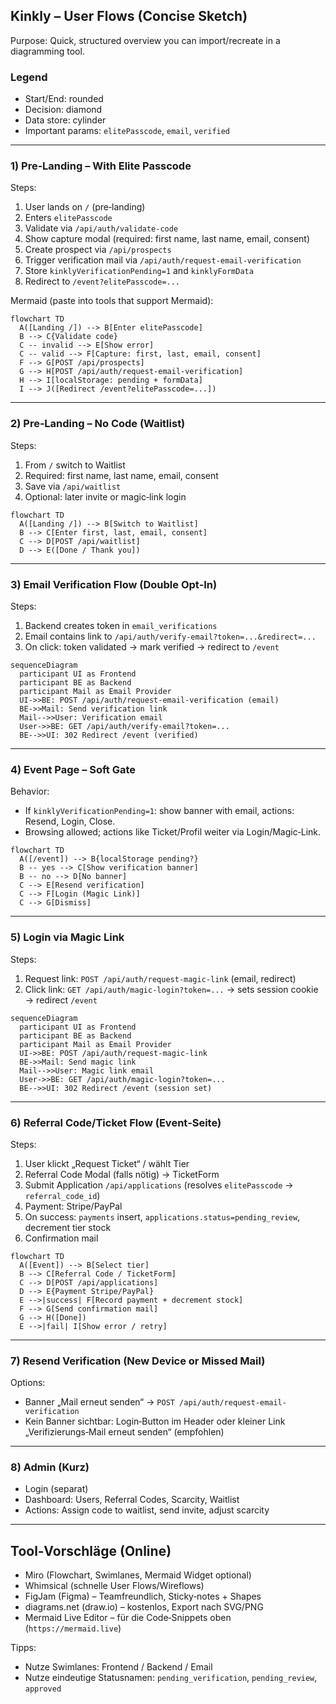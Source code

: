 ## Kinkly – User Flows (Concise Sketch)

Purpose: Quick, structured overview you can import/recreate in a diagramming tool.

### Legend
- Start/End: rounded
- Decision: diamond
- Data store: cylinder
- Important params: `elitePasscode`, `email`, `verified`

---

### 1) Pre‑Landing – With Elite Passcode
Steps:
1. User lands on `/` (pre‑landing)
2. Enters `elitePasscode`
3. Validate via `/api/auth/validate-code`
4. Show capture modal (required: first name, last name, email, consent)
5. Create prospect via `/api/prospects`
6. Trigger verification mail via `/api/auth/request-email-verification`
7. Store `kinklyVerificationPending=1` and `kinklyFormData`
8. Redirect to `/event?elitePasscode=...`

Mermaid (paste into tools that support Mermaid):
```mermaid
flowchart TD
  A([Landing /]) --> B[Enter elitePasscode]
  B --> C{Validate code}
  C -- invalid --> E[Show error]
  C -- valid --> F[Capture: first, last, email, consent]
  F --> G[POST /api/prospects]
  G --> H[POST /api/auth/request-email-verification]
  H --> I[localStorage: pending + formData]
  I --> J([Redirect /event?elitePasscode=...])
```

---

### 2) Pre‑Landing – No Code (Waitlist)
Steps:
1. From `/` switch to Waitlist
2. Required: first name, last name, email, consent
3. Save via `/api/waitlist`
4. Optional: later invite or magic‑link login

```mermaid
flowchart TD
  A([Landing /]) --> B[Switch to Waitlist]
  B --> C[Enter first, last, email, consent]
  C --> D[POST /api/waitlist]
  D --> E([Done / Thank you])
```

---

### 3) Email Verification Flow (Double Opt‑In)
Steps:
1. Backend creates token in `email_verifications`
2. Email contains link to `/api/auth/verify-email?token=...&redirect=...`
3. On click: token validated → mark verified → redirect to `/event`

```mermaid
sequenceDiagram
  participant UI as Frontend
  participant BE as Backend
  participant Mail as Email Provider
  UI->>BE: POST /api/auth/request-email-verification (email)
  BE->>Mail: Send verification link
  Mail-->>User: Verification email
  User->>BE: GET /api/auth/verify-email?token=...
  BE-->>UI: 302 Redirect /event (verified)
```

---

### 4) Event Page – Soft Gate
Behavior:
- If `kinklyVerificationPending=1`: show banner with email, actions: Resend, Login, Close.
- Browsing allowed; actions like Ticket/Profil weiter via Login/Magic‑Link.

```mermaid
flowchart TD
  A([/event]) --> B{localStorage pending?}
  B -- yes --> C[Show verification banner]
  B -- no --> D[No banner]
  C --> E[Resend verification]
  C --> F[Login (Magic Link)]
  C --> G[Dismiss]
```

---

### 5) Login via Magic Link
Steps:
1. Request link: `POST /api/auth/request-magic-link` (email, redirect)
2. Click link: `GET /api/auth/magic-login?token=...` → sets session cookie → redirect `/event`

```mermaid
sequenceDiagram
  participant UI as Frontend
  participant BE as Backend
  participant Mail as Email Provider
  UI->>BE: POST /api/auth/request-magic-link
  BE->>Mail: Send magic link
  Mail-->>User: Magic link email
  User->>BE: GET /api/auth/magic-login?token=...
  BE-->>UI: 302 Redirect /event (session set)
```

---

### 6) Referral Code/Ticket Flow (Event‑Seite)
Steps:
1. User klickt „Request Ticket“ / wählt Tier
2. Referral Code Modal (falls nötig) → TicketForm
3. Submit Application `/api/applications` (resolves `elitePasscode` → `referral_code_id`)
4. Payment: Stripe/PayPal
5. On success: `payments` insert, `applications.status=pending_review`, decrement tier stock
6. Confirmation mail

```mermaid
flowchart TD
  A([Event]) --> B[Select tier]
  B --> C[Referral Code / TicketForm]
  C --> D[POST /api/applications]
  D --> E{Payment Stripe/PayPal}
  E -->|success| F[Record payment + decrement stock]
  F --> G[Send confirmation mail]
  G --> H([Done])
  E -->|fail| I[Show error / retry]
```

---

### 7) Resend Verification (New Device or Missed Mail)
Options:
- Banner „Mail erneut senden“ → `POST /api/auth/request-email-verification`
- Kein Banner sichtbar: Login‑Button im Header oder kleiner Link „Verifizierungs‑Mail erneut senden“ (empfohlen)

---

### 8) Admin (Kurz)
- Login (separat)
- Dashboard: Users, Referral Codes, Scarcity, Waitlist
- Actions: Assign code to waitlist, send invite, adjust scarcity

---

## Tool‑Vorschläge (Online)
- Miro (Flowchart, Swimlanes, Mermaid Widget optional)
- Whimsical (schnelle User Flows/Wireflows)
- FigJam (Figma) – Teamfreundlich, Sticky‑notes + Shapes
- diagrams.net (draw.io) – kostenlos, Export nach SVG/PNG
- Mermaid Live Editor – für die Code‑Snippets oben (`https://mermaid.live`)

Tipps:
- Nutze Swimlanes: Frontend / Backend / Email
- Nutze eindeutige Statusnamen: `pending_verification`, `pending_review`, `approved`


